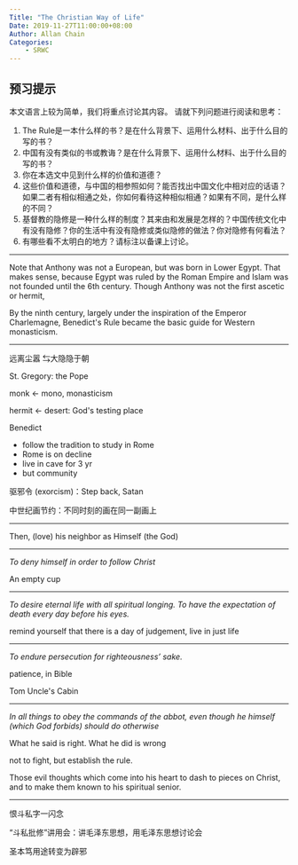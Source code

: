 ```yaml
---
Title: "The Christian Way of Life"
Date: 2019-11-27T11:00:00+08:00
Author: Allan Chain
Categories:
    - SRWC
---
```


## 预习提示
本文语言上较为简单，我们将重点讨论其内容。
请就下列问题进行阅读和思考：
1. The Rule是一本什么样的书？是在什么背景下、运用什么材料、出于什么目的写的书？
2. 中国有没有类似的书或教诲？是在什么背景下、运用什么材料、出于什么目的写的书？
3. 你在本选文中见到什么样的价值和道德？
4. 这些价值和道德，与中国的相参照如何？能否找出中国文化中相对应的话语？如果二者有相似相通之处，你如何看待这种相似相通？如果有不同，是什么样的不同？
5. 基督教的隐修是一种什么样的制度？其来由和发展是怎样的？中国传统文化中有没有隐修？你的生活中有没有隐修或类似隐修的做法？你对隐修有何看法？
6. 有哪些看不太明白的地方？请标注以备课上讨论。

---

Note that Anthony was not a European, but was born in Lower Egypt. That makes sense, because Egypt was ruled by the Roman Empire and Islam was not founded until the 6th century. Though Anthony was not the first ascetic or hermit, 

By the ninth century, largely under the inspiration of the Emperor Charlemagne, Benedict's Rule became the basic guide for Western monasticism.

---

 远离尘嚣 &lrarr;大隐隐于朝

St. Gregory: the Pope

monk &larr; mono, monasticism

hermit &larr; desert: God's testing place

Benedict

- follow the tradition to study in Rome
- Rome is on decline
- live in cave for 3 yr
- but community

驱邪令 (exorcism)：Step back, Satan

中世纪画节约：不同时刻的画在同一副画上

---

Then, (love) his neighbor as Himself (the God)

---

*To deny himself in order to follow Christ*

An empty cup

---

*To desire eternal life with all spiritual longing.*
*To have the expectation of death every day before his eyes.*

remind yourself that there is a day of judgement, live in just life

---

*To endure persecution for righteousness’ sake.*


patience, in Bible

Tom Uncle's Cabin

---

*In all things to obey the commands of the abbot, even though he himself (which God forbids) should do otherwise*

What he said is right. What he did is wrong

not to fight, but establish the rule.

Those evil thoughts which come into his heart to dash to pieces on Christ, and to make them known to his spiritual senior.

---

 恨斗私字一闪念

“斗私批修”讲用会：讲毛泽东思想，用毛泽东思想讨论会

圣本笃用途转变为辟邪
